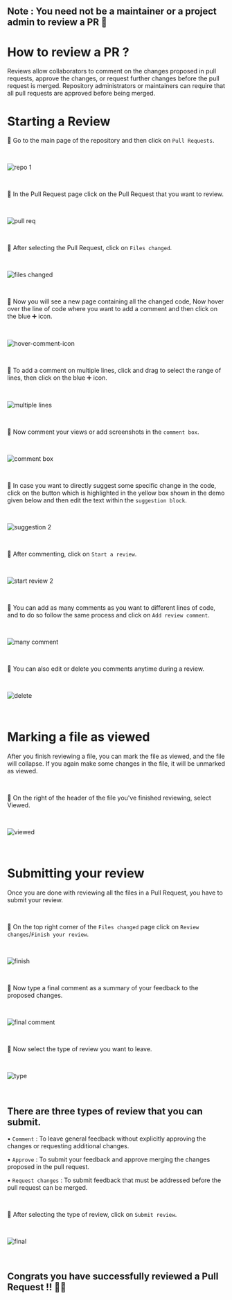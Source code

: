 ## Note : You need not be a maintainer or a project admin to review a PR 🚀

# How to review a PR ?

Reviews allow collaborators to comment on the changes proposed in pull requests, approve the changes, or request further changes before the pull request is merged. Repository administrators or maintainers can require that all pull requests are approved before being merged.

# Starting a Review

🔘 Go to the main page of the repository and then click on `Pull Requests`.

<br>

![repo 1](https://user-images.githubusercontent.com/90816300/178493008-aa1fb3e5-6b94-4518-994a-ce580289a7b3.png)

<br>

🔘 In the Pull Request page click on the Pull Request that you want to review.

<br>

![pull req](https://user-images.githubusercontent.com/90816300/178493087-4e4a3af6-5aca-461e-924a-fd0787bc87eb.png)

<br>

🔘 After selecting the Pull Request, click on `Files changed`.

<br>

![files changed](https://user-images.githubusercontent.com/90816300/178493130-8bf9b6ef-0859-4eb2-abfb-f022ff421e61.png)

<br>

🔘 Now you will see a new page containing all the changed code, Now hover over the line of code where you want to add a comment and then click on the blue ➕ icon.

<br>

![hover-comment-icon](https://user-images.githubusercontent.com/90816300/178493171-c0c5c2f8-21fb-4eda-b5f7-23e664cf972d.gif)

<br>

🔘 To add a comment on multiple lines, click and drag to select the range of lines, then click on the blue ➕ icon.

<br>

![multiple lines](https://user-images.githubusercontent.com/90816300/178493243-30a227a7-bb8b-4799-9741-d6f2c9ae23ab.png)

<br>

🔘 Now comment your views or add screenshots in the `comment box`.

<br>

![comment box](https://user-images.githubusercontent.com/90816300/178493334-432e70ba-fa72-4e14-bb62-ff6e86f71be1.png)

<br>

🔘 In case you want to directly suggest some specific change in the code, click on the button which is highlighted in the yellow box shown in the demo given below and then edit the text within the `suggestion block`.

<br>

![suggestion 2](https://user-images.githubusercontent.com/90816300/178493372-1f52cbfe-508d-4c3d-a534-dc024532d10b.png)

<br>

🔘 After commenting, click on `Start a review`.

<br>

![start review 2](https://user-images.githubusercontent.com/90816300/178493409-8ce94669-4883-45bc-9164-b9ae71430c3c.png)

<br>

🔘 You can add as many comments as you want to different lines of code, and to do so follow the same process and click on `Add review comment`.

<br>

![many comment](https://user-images.githubusercontent.com/90816300/178493437-f89284e8-aa6a-4023-83cb-d1f3a1bdd687.png)

<br>

🔘 You can also edit or delete you comments anytime during a review.

<br>

![delete](https://user-images.githubusercontent.com/90816300/178493490-0bc926c7-3776-4414-90af-0eba9c8359c0.png)

<br>

# Marking a file as viewed

After you finish reviewing a file, you can mark the file as viewed, and the file will collapse. If you again make some changes in the file, it will be unmarked as viewed.

<br>

🔘 On the right of the header of the file you've finished reviewing, select Viewed.

<br>

![viewed](https://user-images.githubusercontent.com/90816300/178493551-09a03fb3-440f-4d63-b096-84f3cd643dab.png)

<br>

# Submitting your review

Once you are done with reviewing all the files in a Pull Request, you have to submit your review.

<br>

🔘 On the top right corner of the `Files changed` page click on `Review changes`/`Finish your review`.

<br>

![finish](https://user-images.githubusercontent.com/90816300/178493821-0a960548-7a0c-41e7-8fed-938f3f7e8b92.png)

<br>

🔘 Now type a final comment as a summary of your feedback to the proposed changes.

<br>

![final comment](https://user-images.githubusercontent.com/90816300/178494829-6e01611c-dba0-4f66-bb88-fd992f8b935c.png)

<br>

🔘 Now select the type of review you want to leave.

<br>

![type](https://user-images.githubusercontent.com/90816300/178493882-c564938e-e77c-4d5e-8482-ad5f353331a9.png)

<br>

## There are three types of review that you can submit.
 
• `Comment` : To leave general feedback without explicitly approving the changes or requesting additional changes.

• `Approve` : To submit your feedback and approve merging the changes proposed in the pull request.

• `Request changes` : To submit feedback that must be addressed before the pull request can be merged.

<br>

🔘 After selecting the type of review, click on `Submit review`.

<br>

![final](https://user-images.githubusercontent.com/90816300/178493939-9965bcc9-7fa3-4db9-97e3-3369b46070da.png)

<br>

## Congrats you have successfully reviewed a Pull Request !! 🥳🚀
